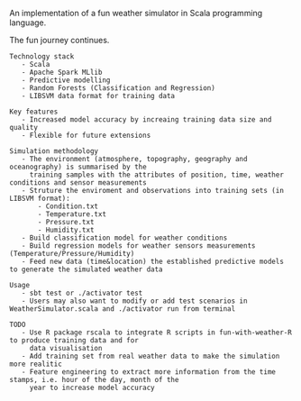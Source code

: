 An implementation of a fun weather simulator in Scala programming language.

The fun journey continues.


    Technology stack
       - Scala 
       - Apache Spark MLlib 
       - Predictive modelling 
       - Random Forests (Classification and Regression) 
       - LIBSVM data format for training data

    Key features
       - Increased model accuracy by increaing training data size and quality 
       - Flexible for future extensions 

    Simulation methodology 
       - The environment (atmosphere, topography, geography and oceanography) is summarised by the
         training samples with the attributes of position, time, weather conditions and sensor measurements  
       - Struture the enviroment and observations into training sets (in LIBSVM format):
           - Condition.txt
           - Temperature.txt
           - Pressure.txt
           - Humidity.txt
       - Build classification model for weather conditions 
       - Build regression models for weather sensors measurements (Temperature/Pressure/Humidity) 
       - Feed new data (time&location) the established predictive models to generate the simulated weather data

    Usage
       - sbt test or ./activator test 
       - Users may also want to modify or add test scenarios in WeatherSimulator.scala and ./activator run from terminal

    TODO
       - Use R package rscala to integrate R scripts in fun-with-weather-R to produce training data and for
         data visualisation
       - Add training set from real weather data to make the simulation more realitic 
       - Feature engineering to extract more information from the time stamps, i.e. hour of the day, month of the 
         year to increase model accuracy
